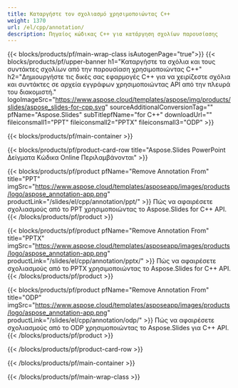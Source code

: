 ```yaml
---
title: Καταργήστε τον σχολιασμό χρησιμοποιώντας C++
weight: 1370
url: /el/cpp/annotation/
description: Πηγαίος κώδικας C++ για κατάργηση σχολίων παρουσίασης
---
```


{{< blocks/products/pf/main-wrap-class isAutogenPage="true">}}
{{< blocks/products/pf/upper-banner h1="Καταργήστε τα σχόλια και τους συντάκτες σχολίων από την παρουσίαση χρησιμοποιώντας C++" h2="Δημιουργήστε τις δικές σας εφαρμογές C++ για να χειρίζεστε σχόλια και συντάκτες σε αρχεία εγγράφων χρησιμοποιώντας API από την πλευρά του διακομιστή." logoImageSrc="https://www.aspose.cloud/templates/aspose/img/products/slides/aspose_slides-for-cpp.svg" sourceAdditionalConversionTag="" pfName="Aspose.Slides" subTitlepfName="for C++" downloadUrl="" fileiconsmall1="PPT" fileiconsmall2="PPTX" fileiconsmall3="ODP" >}}

{{< blocks/products/pf/main-container >}}

{{< blocks/products/pf/product-card-row title="Aspose.Slides PowerPoint Δείγματα Κώδικα Online Περιλαμβάνονται" >}}

{{< blocks/products/pf/product pfName="Remove Annotation From" title="PPT" imgSrc="https://www.aspose.cloud/templates/asposeapp/images/products/logo/aspose_annotation-app.png" productLink="/slides/el/cpp/annotation/ppt/" >}}
Πώς να αφαιρέσετε σχολιασμούς από το PPT χρησιμοποιώντας το Aspose.Slides for C++ API.
{{< /blocks/products/pf/product >}}

{{< blocks/products/pf/product pfName="Remove Annotation From" title="PPTX" imgSrc="https://www.aspose.cloud/templates/asposeapp/images/products/logo/aspose_annotation-app.png" productLink="/slides/el/cpp/annotation/pptx/" >}}
Πώς να αφαιρέσετε σχολιασμούς από το PPTX χρησιμοποιώντας το Aspose.Slides for C++ API.
{{< /blocks/products/pf/product >}}

{{< blocks/products/pf/product pfName="Remove Annotation From" title="ODP" imgSrc="https://www.aspose.cloud/templates/asposeapp/images/products/logo/aspose_annotation-app.png" productLink="/slides/el/cpp/annotation/odp/" >}}
Πώς να αφαιρέσετε σχολιασμούς από το ODP χρησιμοποιώντας το Aspose.Slides για C++ API.
{{< /blocks/products/pf/product >}}

{{< /blocks/products/pf/product-card-row >}}

{{< /blocks/products/pf/main-container >}}
    
{{< /blocks/products/pf/main-wrap-class >}}